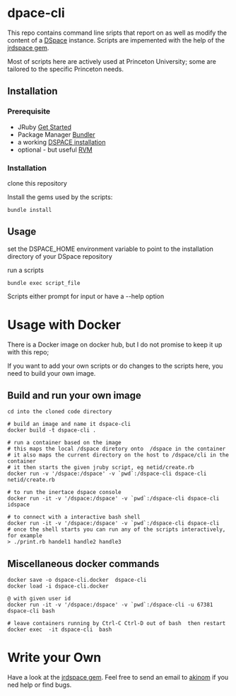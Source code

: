 # dpace-cli 

This repo contains command line sripts that report on as well as modify the content of a [DSpace](http://dspace.org/) instance.
Scripts are impemented with the help of the [jrdspace gem](https://github.com/akinom/dspace-jruby).

Most of scripts here are actively used at Princeton University; some are tailored to the specific Princeton needs. 


## Installation

### Prerequisite
 * JRuby  [Get Started](http://jruby.org/getting-started)
 * Package Manager  [Bundler](http://bundler.io/)
 * a working [DSPACE installation](https://github.com/DSpace/DSpace)
 * optional - but useful [RVM](https://rvm.io/)

### Installation 

clone  this repository 

Install the gems used by the scripts:
```
bundle install
```

##  Usage 

set the DSPACE_HOME environment variable to point to the installation directory of your DSpace repository 

run a scripts
```
bundle exec script_file
```

Scripts either prompt for input or have a --help option 

# Usage with Docker 

There is a Docker image on docker hub, but I do not promise to keep it up with this repo; 

If you want to add your own scripts or do changes to the scripts here, you need to build your own image. 

## Build and run your own image 

    cd into the cloned code directory 

    # build an image and name it dspace-cli 
    docker build -t dspace-cli .

    # run a container based on the image 
    # this maps the local /dspace diretory onto  /dspace in the container 
    # it also maps the current directory on the host to /dspace/cli in the container 
    # it then starts the given jruby script, eg netid/create.rb 
    docker run -v '/dspace:/dspace' -v `pwd`:/dspace-cli dspace-cli netid/create.rb

    # to run the inertace dspace console 
    docker run -it -v '/dspace:/dspace' -v `pwd`:/dspace-cli dspace-cli idspace

    # to connect with a interactive bash shell 
    docker run -it -v '/dspace:/dspace' -v `pwd`:/dspace-cli dspace-cli 
    # once the shell starts you can run any of the scripts interactively, for example  
    > ./print.rb handel1 handle2 handle3 


## Miscellaneous docker commands 

    docker save -o dspace-cli.docker  dspace-cli 
    docker load -i dspace-cli.docker

    @ with given user id 
    docker run -it -v '/dspace:/dspace' -v `pwd`:/dspace-cli -u 67381 dspace-cli bash

    # leave containers running by Ctrl-C Ctrl-D out of bash  then restart 
    docker exec  -it dspace-cli  bash

# Write your Own 

Have a look at the [jrdspace gem](https://github.com/akinom/dspace-jruby). 
Feel free to send an email to  [akinom](https://github.com/akinom) if you ned help or find bugs. 
